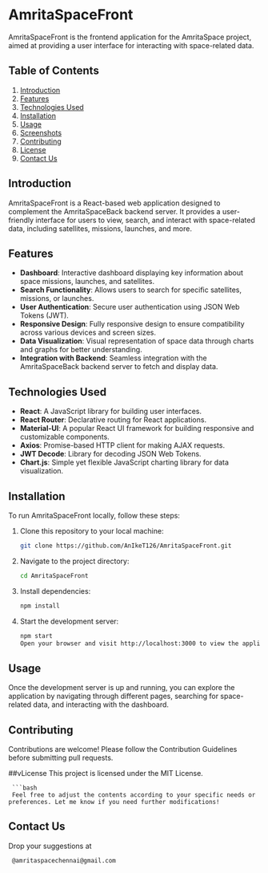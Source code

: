 # AmritaSpaceFront


AmritaSpaceFront is the frontend application for the AmritaSpace project, aimed at providing a user interface for interacting with space-related data.

## Table of Contents

1. [Introduction](#introduction)
2. [Features](#features)
3. [Technologies Used](#technologies-used)
4. [Installation](#installation)
5. [Usage](#usage)
6. [Screenshots](#screenshots)
7. [Contributing](#contributing)
8. [License](#license)
9. [Contact Us](#Contact-Us)
## Introduction

AmritaSpaceFront is a React-based web application designed to complement the AmritaSpaceBack backend server. It provides a user-friendly interface for users to view, search, and interact with space-related data, including satellites, missions, launches, and more.

## Features

- **Dashboard**: Interactive dashboard displaying key information about space missions, launches, and satellites.
- **Search Functionality**: Allows users to search for specific satellites, missions, or launches.
- **User Authentication**: Secure user authentication using JSON Web Tokens (JWT).
- **Responsive Design**: Fully responsive design to ensure compatibility across various devices and screen sizes.
- **Data Visualization**: Visual representation of space data through charts and graphs for better understanding.
- **Integration with Backend**: Seamless integration with the AmritaSpaceBack backend server to fetch and display data.

## Technologies Used

- **React**: A JavaScript library for building user interfaces.
- **React Router**: Declarative routing for React applications.
- **Material-UI**: A popular React UI framework for building responsive and customizable components.
- **Axios**: Promise-based HTTP client for making AJAX requests.
- **JWT Decode**: Library for decoding JSON Web Tokens.
- **Chart.js**: Simple yet flexible JavaScript charting library for data visualization.

## Installation

To run AmritaSpaceFront locally, follow these steps:

1. Clone this repository to your local machine:

   ```bash
   git clone https://github.com/AnIkeT126/AmritaSpaceFront.git

2. Navigate to the project directory:

    ```bash
    cd AmritaSpaceFront

3. Install dependencies:

    ```bash
    npm install

4. Start the development server:

     ```bash
     npm start
     Open your browser and visit http://localhost:3000 to view the application.

## Usage
Once the development server is up and running, you can explore the application by navigating through different pages, searching for space-related data, and interacting with the dashboard.


## Contributing
Contributions are welcome! Please follow the Contribution Guidelines before submitting pull requests.

##vLicense
This project is licensed under the MIT License.

     ```bash
     Feel free to adjust the contents according to your specific needs or preferences. Let me know if you need further modifications!
  

## Contact Us
Drop your suggestions at

  ```bash
   @amritaspacechennai@gmail.com

